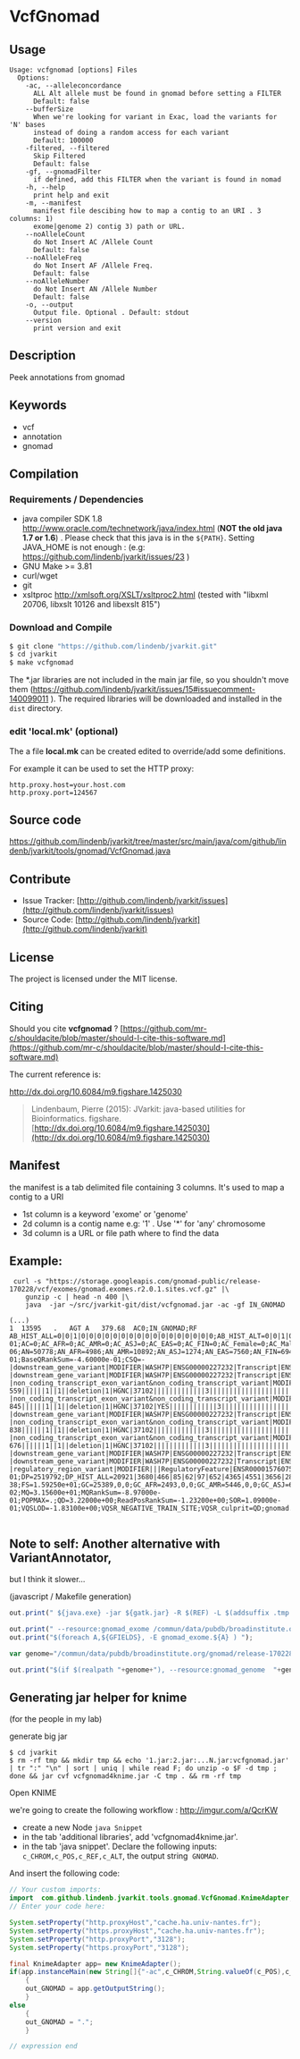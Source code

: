 # VcfGnomad


## Usage

```
Usage: vcfgnomad [options] Files
  Options:
    -ac, --alleleconcordance
      ALL Alt allele must be found in gnomad before setting a FILTER
      Default: false
    --bufferSize
      When we're looking for variant in Exac, load the variants for 'N' bases 
      instead of doing a random access for each variant
      Default: 100000
    -filtered, --filtered
      Skip Filtered
      Default: false
    -gf, --gnomadFilter
      if defined, add this FILTER when the variant is found in nomad
    -h, --help
      print help and exit
    -m, --manifest
      manifest file descibing how to map a contig to an URI . 3 columns: 1) 
      exome|genome 2) contig 3) path or URL.
    --noAlleleCount
      do Not Insert AC /Allele Count
      Default: false
    --noAlleleFreq
      do Not Insert AF /Allele Freq.
      Default: false
    --noAlleleNumber
      do Not Insert AN /Allele Number
      Default: false
    -o, --output
      Output file. Optional . Default: stdout
    --version
      print version and exit

```


## Description

Peek annotations from gnomad


## Keywords

 * vcf
 * annotation
 * gnomad


## Compilation

### Requirements / Dependencies

* java compiler SDK 1.8 http://www.oracle.com/technetwork/java/index.html (**NOT the old java 1.7 or 1.6**) . Please check that this java is in the `${PATH}`. Setting JAVA_HOME is not enough : (e.g: https://github.com/lindenb/jvarkit/issues/23 )
* GNU Make >= 3.81
* curl/wget
* git
* xsltproc http://xmlsoft.org/XSLT/xsltproc2.html (tested with "libxml 20706, libxslt 10126 and libexslt 815")


### Download and Compile

```bash
$ git clone "https://github.com/lindenb/jvarkit.git"
$ cd jvarkit
$ make vcfgnomad
```

The *.jar libraries are not included in the main jar file, so you shouldn't move them (https://github.com/lindenb/jvarkit/issues/15#issuecomment-140099011 ).
The required libraries will be downloaded and installed in the `dist` directory.

### edit 'local.mk' (optional)

The a file **local.mk** can be created edited to override/add some definitions.

For example it can be used to set the HTTP proxy:

```
http.proxy.host=your.host.com
http.proxy.port=124567
```
## Source code 

[https://github.com/lindenb/jvarkit/tree/master/src/main/java/com/github/lindenb/jvarkit/tools/gnomad/VcfGnomad.java
](https://github.com/lindenb/jvarkit/tree/master/src/main/java/com/github/lindenb/jvarkit/tools/gnomad/VcfGnomad.java
)
## Contribute

- Issue Tracker: [http://github.com/lindenb/jvarkit/issues](http://github.com/lindenb/jvarkit/issues)
- Source Code: [http://github.com/lindenb/jvarkit](http://github.com/lindenb/jvarkit)

## License

The project is licensed under the MIT license.

## Citing

Should you cite **vcfgnomad** ? [https://github.com/mr-c/shouldacite/blob/master/should-I-cite-this-software.md](https://github.com/mr-c/shouldacite/blob/master/should-I-cite-this-software.md)

The current reference is:

http://dx.doi.org/10.6084/m9.figshare.1425030

> Lindenbaum, Pierre (2015): JVarkit: java-based utilities for Bioinformatics. figshare.
> [http://dx.doi.org/10.6084/m9.figshare.1425030](http://dx.doi.org/10.6084/m9.figshare.1425030)

 
## Manifest
 
 the manifest is a tab delimited file containing 3 columns. It's used to map a contig to a URI
 
   * 1st column is a keyword 'exome' or 'genome'
   * 2d column is a contig name e.g: '1' .  Use '*' for 'any' chromosome
   * 3d column is a URL or file path where to find the data
 
 
## Example:
 
 ```
  curl -s "https://storage.googleapis.com/gnomad-public/release-170228/vcf/exomes/gnomad.exomes.r2.0.1.sites.vcf.gz" |\
     gunzip -c | head -n 400 |\
     java  -jar ~/src/jvarkit-git/dist/vcfgnomad.jar -ac -gf IN_GNOMAD 

 (...)
 1	13595	.	AGT	A	379.68	AC0;IN_GNOMAD;RF	AB_HIST_ALL=0|0|1|0|0|0|0|0|0|0|0|0|0|0|0|0|0|0|0|0;AB_HIST_ALT=0|0|1|0|0|0|0|0|0|0|0|0|0|0|0|0|0|0|0|0;AB_MEDIAN=1.44068e-01;AC=0;AC_AFR=0;AC_AMR=0;AC_ASJ=0;AC_EAS=0;AC_FIN=0;AC_Female=0;AC_Male=0;AC_NFE=0;AC_OTH=0;AC_POPMAX=.;AC_SAS=0;AC_raw=1;AF=0.00000e+00;AF_AFR=0.00000e+00;AF_AMR=0.00000e+00;AF_ASJ=0.00000e+00;AF_EAS=0.00000e+00;AF_FIN=0.00000e+00;AF_Female=0.00000e+00;AF_Male=0.00000e+00;AF_NFE=0.00000e+00;AF_OTH=0.00000e+00;AF_POPMAX=.;AF_SAS=0.00000e+00;AF_raw=9.99900e-06;AN=50778;AN_AFR=4986;AN_AMR=10892;AN_ASJ=1274;AN_EAS=7560;AN_FIN=694;AN_Female=24940;AN_Male=25838;AN_NFE=17556;AN_OTH=1486;AN_POPMAX=.;AN_SAS=6330;AN_raw=100010;AS_FilterStatus=RF|AC0;AS_RF=1.49748e-01;BaseQRankSum=-4.60000e-01;CSQ=-|downstream_gene_variant|MODIFIER|WASH7P|ENSG00000227232|Transcript|ENST00000423562|unprocessed_pseudogene|||||||||||1|766|-1||deletion|1|HGNC|38034||||||||||||||||||||||||||||||||||||||||||,-|downstream_gene_variant|MODIFIER|WASH7P|ENSG00000227232|Transcript|ENST00000438504|unprocessed_pseudogene|||||||||||1|766|-1||deletion|1|HGNC|38034|YES|||||||||||||||||||||||||||||||||||||||||,-|non_coding_transcript_exon_variant&non_coding_transcript_variant|MODIFIER|DDX11L1|ENSG00000223972|Transcript|ENST00000450305|transcribed_unprocessed_pseudogene|6/6||ENST00000450305.2:n.561_562delTG||558-559||||||1||1||deletion|1|HGNC|37102|||||||||||||3|||||||||||||||||||||||||||||,-|non_coding_transcript_exon_variant&non_coding_transcript_variant|MODIFIER|DDX11L1|ENSG00000223972|Transcript|ENST00000456328|processed_transcript|3/3||ENST00000456328.2:n.847_848delTG||844-845||||||1||1||deletion|1|HGNC|37102|YES||||||||||||3|||||||||||||||||||||||||||||,-|downstream_gene_variant|MODIFIER|WASH7P|ENSG00000227232|Transcript|ENST00000488147|unprocessed_pseudogene|||||||||||1|807|-1||deletion|1|HGNC|38034||||||||||||||||||||||||||||||||||||||||||,-|non_coding_transcript_exon_variant&non_coding_transcript_variant|MODIFIER|DDX11L1|ENSG00000223972|Transcript|ENST00000515242|transcribed_unprocessed_pseudogene|3/3||ENST00000515242.2:n.840_841delTG||837-838||||||1||1||deletion|1|HGNC|37102|||||||||||||3|||||||||||||||||||||||||||||,-|non_coding_transcript_exon_variant&non_coding_transcript_variant|MODIFIER|DDX11L1|ENSG00000223972|Transcript|ENST00000518655|transcribed_unprocessed_pseudogene|3/4||ENST00000518655.2:n.678_679delTG||675-676||||||1||1||deletion|1|HGNC|37102|||||||||||||3|||||||||||||||||||||||||||||,-|downstream_gene_variant|MODIFIER|WASH7P|ENSG00000227232|Transcript|ENST00000538476|unprocessed_pseudogene|||||||||||1|814|-1||deletion|1|HGNC|38034||||||||||||||||||||||||||||||||||||||||||,-|downstream_gene_variant|MODIFIER|WASH7P|ENSG00000227232|Transcript|ENST00000541675|unprocessed_pseudogene|||||||||||1|766|-1||deletion|1|HGNC|38034||||||||||||||||||||||||||||||||||||||||||,-|regulatory_region_variant|MODIFIER|||RegulatoryFeature|ENSR00001576075|CTCF_binding_site|||||||||||1||||deletion|1||||||||||||||||||||||||||||||||||||||||||||;ClippingRankSum=5.63000e-01;DP=2519792;DP_HIST_ALL=20921|3680|466|85|62|97|652|4365|4551|3656|2891|2039|1464|1114|954|811|688|497|352|310;DP_HIST_ALT=0|0|0|0|0|0|0|0|0|0|0|0|0|0|0|0|0|0|0|0;DP_MEDIAN=118;DREF_MEDIAN=3.98107e-38;FS=1.59250e+01;GC=25389,0,0;GC_AFR=2493,0,0;GC_AMR=5446,0,0;GC_ASJ=637,0,0;GC_EAS=3780,0,0;GC_FIN=347,0,0;GC_Female=12470,0,0;GC_Male=12919,0,0;GC_NFE=8778,0,0;GC_OTH=743,0,0;GC_SAS=3165,0,0;GC_raw=50004,1,0;GQ_HIST_ALL=11211|8535|2038|2055|803|203|195|95|28|49|65|37|115|64|88|117|164|34|237|23872;GQ_HIST_ALT=0|0|0|0|0|0|0|0|0|0|0|0|0|0|0|0|0|0|0|1;GQ_MEDIAN=99;Hom=0;Hom_AFR=0;Hom_AMR=0;Hom_ASJ=0;Hom_EAS=0;Hom_FIN=0;Hom_Female=0;Hom_Male=0;Hom_NFE=0;Hom_OTH=0;Hom_SAS=0;Hom_raw=0;InbreedingCoeff=-4.37000e-02;MQ=3.15600e+01;MQRankSum=-8.97000e-01;POPMAX=.;QD=3.22000e+00;ReadPosRankSum=-1.23200e+00;SOR=1.09000e-01;VQSLOD=-1.83100e+00;VQSR_NEGATIVE_TRAIN_SITE;VQSR_culprit=QD;gnomad.exome.AC_AFR=0;gnomad.exome.AC_AMR=0;gnomad.exome.AC_ASJ=0;gnomad.exome.AC_EAS=0;gnomad.exome.AC_FIN=0;gnomad.exome.AC_Female=0;gnomad.exome.AC_Male=0;gnomad.exome.AC_NFE=0;gnomad.exome.AC_OTH=0;gnomad.exome.AC_raw=1;gnomad.exome.AN_AFR=4986;gnomad.exome.AN_AMR=10892;gnomad.exome.AN_ASJ=1274;gnomad.exome.AN_EAS=7560;gnomad.exome.AN_FIN=694;gnomad.exome.AN_Female=24940;gnomad.exome.AN_Male=25838;gnomad.exome.AN_NFE=17556;gnomad.exome.AN_OTH=1486;gnomad.exome.AN_raw=100010;gnomad.genome.AC_AFR=0;gnomad.genome.AC_AMR=0;gnomad.genome.AC_ASJ=0;gnomad.genome.AC_EAS=0;gnomad.genome.AC_FIN=0;gnomad.genome.AC_Female=0;gnomad.genome.AC_Male=0;gnomad.genome.AC_NFE=0;gnomad.genome.AC_OTH=0;gnomad.genome.AC_raw=1;gnomad.genome.AN_AFR=8680;gnomad.genome.AN_AMR=794;gnomad.genome.AN_ASJ=224;gnomad.genome.AN_EAS=1592;gnomad.genome.AN_FIN=3490;gnomad.genome.AN_Female=13274;gnomad.genome.AN_Male=16168;gnomad.genome.AN_NFE=13754;gnomad.genome.AN_OTH=908;gnomad.genome.AN_raw=30500

 
 ```

## Note to self: Another alternative with VariantAnnotator,

but I think it slower...

(javascript / Makefile generation)

```javascript
out.print(" ${java.exe} -jar ${gatk.jar} -R $(REF) -L $(addsuffix .tmp.vcf,$@) -T VariantAnnotator --variant $(addsuffix .tmp.vcf,$@) -o $(addsuffix .tmp2.vcf,$@) --resourceAlleleConcordance ");

out.print(" --resource:gnomad_exome /commun/data/pubdb/broadinstitute.org/gnomad/release-170228/vcf/exome/gnomad.exomes.r2.0.1.sites.vcf.gz ");
out.print("$(foreach A,${GFIELDS}, -E gnomad_exome.${A} ) ");

var genome="/commun/data/pubdb/broadinstitute.org/gnomad/release-170228/vcf/genome/gnomad.genomes.r2.0.1.sites."+chrom+".vcf.gz";

out.print("$(if $(realpath "+genome+"), --resource:gnomad_genome  "+genome+"  $(foreach A,${GFIELDS}, -E gnomad_genome.${A} ) )");
```



## Generating jar helper for knime
  
(for the people in my lab)
  
generate big jar

```
$ cd jvarkit
$ rm -rf tmp && mkdir tmp && echo '1.jar:2.jar:...N.jar:vcfgnomad.jar' | tr ":" "\n" | sort | uniq | while read F; do unzip -o $F -d tmp ; done && jar cvf vcfgnomad4knime.jar -C tmp . && rm -rf tmp
```
  
Open KNIME

we're going to create the following workflow : http://imgur.com/a/QcrKW

* create a new Node `java Snippet`
* in the tab 'additional libraries', add 'vcfgnomad4knime.jar'.
* in the tab 'java snippet'. Declare the following inputs: `c_CHROM,c_POS,c_REF,c_ALT`, the output string  `GNOMAD`.

And insert the following code:

```java
// Your custom imports:
import  com.github.lindenb.jvarkit.tools.gnomad.VcfGnomad.KnimeAdapter;
// Enter your code here:

System.setProperty("http.proxyHost","cache.ha.univ-nantes.fr");
System.setProperty("https.proxyHost","cache.ha.univ-nantes.fr");
System.setProperty("http.proxyPort","3128");
System.setProperty("https.proxyPort","3128");

final KnimeAdapter app= new KnimeAdapter();
if(app.instanceMain(new String[]{"-ac",c_CHROM,String.valueOf(c_POS),c_REF,c_ALT})==0)
	{
	out_GNOMAD = app.getOutputString();
	}
else
	{
	out_GNOMAD = ".";
	}

// expression end

```
 


